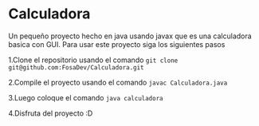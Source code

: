 # Calculadora
Un pequeño proyecto hecho en java usando javax que es una calculadora basica con GUI.
Para usar este proyecto siga los siguientes pasos

1.Clone el repositorio usando el comando `git clone git@github.com:FosaDev/Calculadora.git`

2.Compile el proyecto usando el comando `javac Calculadora.java`

3.Luego coloque el comando `java calculadora`

4.Disfruta del proyecto :D
